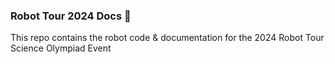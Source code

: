 ### Robot Tour 2024 Docs 🤖
This repo contains the robot code & documentation for the 2024 Robot Tour Science Olympiad Event 
